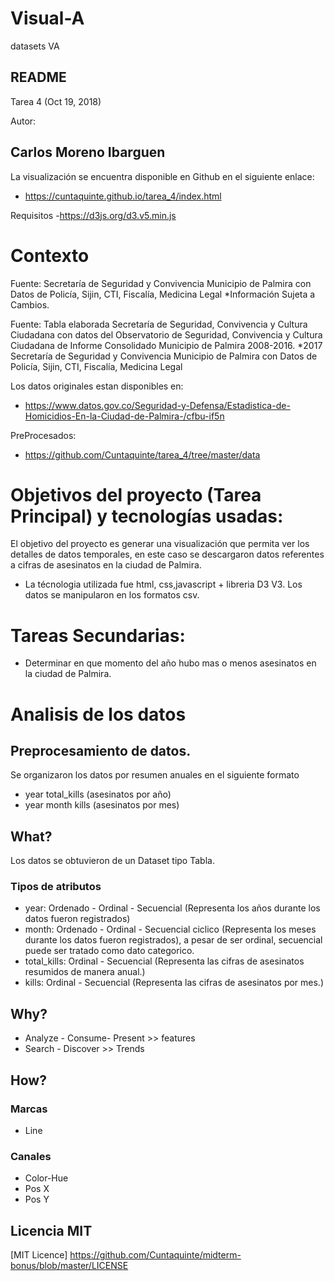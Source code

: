 # Visual-A
datasets VA
## README

Tarea 4 (Oct 19, 2018)

Autor: 
## Carlos Moreno Ibarguen  

La visualización se encuentra disponible en Github en el siguiente enlace:

- https://cuntaquinte.github.io/tarea_4/index.html

Requisitos
-https://d3js.org/d3.v5.min.js


# Contexto
Fuente: Secretaría de Seguridad y Convivencia Municipio de Palmira con Datos de Policía, Sijin, CTI, Fiscalía, Medicina Legal
*Información Sujeta a Cambios.

Fuente: Tabla elaborada Secretaría de Seguridad, Convivencia y Cultura Ciudadana con datos del Observatorio de Seguridad, Convivencia y Cultura Ciudadana de Informe Consolidado Municipio de Palmira 2008-2016.
*2017 Secretaría de Seguridad y Convivencia Municipio de Palmira con Datos de Policía, Sijin, CTI, Fiscalía, Medicina Legal

Los datos originales estan disponibles en:

- https://www.datos.gov.co/Seguridad-y-Defensa/Estadistica-de-Homicidios-En-la-Ciudad-de-Palmira-/cfbu-if5n

PreProcesados:  
- https://github.com/Cuntaquinte/tarea_4/tree/master/data

# Objetivos del proyecto (Tarea Principal) y tecnologías usadas:
El objetivo del proyecto es generar una visualización  que permita ver los detalles de datos temporales, en este caso se descargaron datos referentes a cifras de asesinatos en la ciudad de Palmira.

- La técnologia utilizada fue html, css,javascript + libreria D3 V3. Los datos se manipularon en los formatos csv.


# Tareas Secundarias:
- Determinar en que momento del año hubo mas o menos asesinatos en la ciudad de Palmira.


# Analisis de los datos
## Preprocesamiento de datos. 
Se organizaron los datos por resumen anuales en el siguiente formato
- year 	total_kills (asesinatos por año)
- year 	month	kills (asesinatos por mes)

## What?
Los datos se obtuvieron de un Dataset tipo Tabla.
### Tipos de atributos
- year:			Ordenado - Ordinal - Secuencial  (Representa los años durante los datos fueron registrados)
- month:		Ordenado - Ordinal - Secuencial   ciclico (Representa los meses durante los datos fueron registrados), a pesar de ser ordinal, secuencial puede ser tratado como dato categorico.
- total_kills:	Ordinal - Secuencial (Representa las cifras de asesinatos resumidos de manera anual.)
- kills:		Ordinal - Secuencial (Representa las cifras de asesinatos por mes.)

## Why?
- Analyze - Consume- Present >> features
- Search - Discover  >> Trends

## How?
### Marcas 
- Line

### Canales
-   Color-Hue
-   Pos X
-   Pos Y


## Licencia MIT
[MIT Licence] https://github.com/Cuntaquinte/midterm-bonus/blob/master/LICENSE

